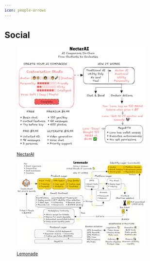 ```yaml
---
icon: people-arrows
---
```


# Social



<figure><img src="../../../.gitbook/assets/nectarAI_v1 (1).PNG" alt=""><figcaption><p><a href="nectarai.md">NectarAI</a></p></figcaption></figure>

<figure><img src="../../../.gitbook/assets/lemonade_v1_LE_upscale_balanced_x4.jpg" alt=""><figcaption><p><a href="lemonade.md">Lemonade</a></p></figcaption></figure>

